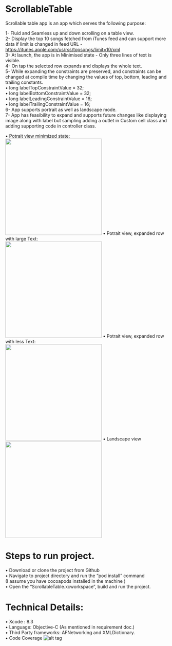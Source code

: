 # ScrollableTable

Scrollable table app is an app which serves the following purpose:

1- Fluid and Seamless up and down scrolling on a table view.<br />
2- Display the top 10 songs fetched from iTunes feed and can support more data if limit is changed in feed URL - https://itunes.apple.com/us/rss/topsongs/limit=10/xml<br />
3- At launch, the app is in Minimised state - Only three lines of text is visible.<br />
4- On tap the selected row expands and displays the whole text.<br />
5- While expanding the constraints are preserved, and constraints can be changed at compile time by changing the values of top, bottom, leading and trailing constants.<br />
    • long labelTopConstraintValue = 32;<br />
    • long labelBottomConstraintValue = 32;<br />
    • long labelLeadingConstraintValue = 16;<br />
    • long labelTrailingConstraintValue = 16;<br />
6- App supports portrait as well as landscape mode.<br />
7- App has feasibility to expand and supports future changes like displaying image along with label but sampling adding a outlet in Custom cell class and adding supporting code in controller class.<br />

• Potrait view minimized state:<br />
<img src="https://github.com/joshihitesh/ScrollableTable/blob/master/AppImages/potrait.png" width="300">
• Potrait view, expanded row with large Text:<br />
<img src="https://github.com/joshihitesh/ScrollableTable/blob/master/AppImages/potrait_row_tapped.png" width="300">
• Potrait view, expanded row with less Text:<br />
<img src="https://github.com/joshihitesh/ScrollableTable/blob/master/AppImages/potrait_row_tapped_mindata.png" width="300">
• Landscape view<br />
<img src="https://github.com/joshihitesh/ScrollableTable/blob/master/AppImages/landscape.png" width="300">

# Steps to run project.<br />
•	Download or clone the project from Github<br />
•	Navigate to project directory and run the “pod install” command<br />
(I assume you have cocoapods installed in the machine )<br />
•	Open the “ScrollableTable.xcworkspace”, build and run the project.<br />

# Technical Details: <br />
• Xcode : 8.3<br />
• Language: Objective-C (As mentioned in requirement doc.)<br />
• Third Party frameworks: AFNetworking and XMLDictionary.<br />
• Code Coverage
![alt tag](https://github.com/joshihitesh/ScrollableTable/blob/master/AppImages/code_coverage.png)
